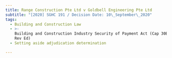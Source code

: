 ```yaml
---
title: Range Construction Pte Ltd v Goldbell Engineering Pte Ltd
subtitle: "[2020] SGHC 191 / Decision Date: 10\_September\_2020"
tags:
  - Building and Construction Law
  - >-
    Building and Construction Industry Security of Payment Act (Cap 30B, 2006
    Rev Ed)
  - Setting aside adjudication determination

---
```

